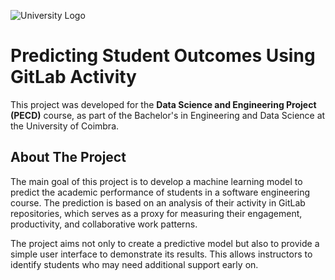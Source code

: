 ![University Logo](https://www.uc.pt/site/assets/files/418310/fctuc_h_fundoclaro.1200x0.png)

# Predicting Student Outcomes Using GitLab Activity

This project was developed for the **Data Science and Engineering Project (PECD)** course, as part of the Bachelor's in Engineering and Data Science at the University of Coimbra.

## About The Project

The main goal of this project is to develop a machine learning model to predict the academic performance of students in a software engineering course. The prediction is based on an analysis of their activity in GitLab repositories, which serves as a proxy for measuring their engagement, productivity, and collaborative work patterns.

The project aims not only to create a predictive model but also to provide a simple user interface to demonstrate its results. This allows instructors to identify students who may need additional support early on.
